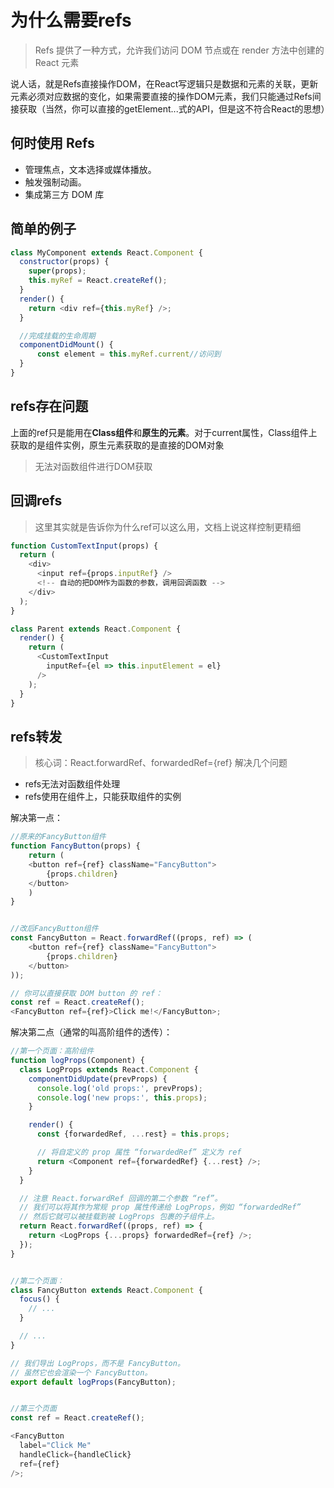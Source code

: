 # 为什么需要refs
> Refs 提供了一种方式，允许我们访问 DOM 节点或在 render 方法中创建的 React 元素

说人话，就是Refs直接操作DOM，在React写逻辑只是数据和元素的关联，更新元素必须对应数据的变化，如果需要直接的操作DOM元素，我们只能通过Refs间接获取（当然，你可以直接的getElement...式的API，但是这不符合React的思想）

## 何时使用 Refs
- 管理焦点，文本选择或媒体播放。
- 触发强制动画。
- 集成第三方 DOM 库

## 简单的例子
```javascript
class MyComponent extends React.Component {
  constructor(props) {
    super(props);
    this.myRef = React.createRef();
  }
  render() {
    return <div ref={this.myRef} />;
  }

  //完成挂载的生命周期
  componentDidMount() {
      const element = this.myRef.current//访问到
  }
}
```

## refs存在问题
上面的ref只是能用在**Class组件**和**原生的元素**。对于current属性，Class组件上获取的是组件实例，原生元素获取的是直接的DOM对象

> 无法对函数组件进行DOM获取

## 回调refs
> 这里其实就是告诉你为什么ref可以这么用，文档上说这样控制更精细
```javascript
function CustomTextInput(props) {
  return (
    <div>
      <input ref={props.inputRef} /> 
      <!-- 自动的把DOM作为函数的参数，调用回调函数 -->
    </div>
  );
}

class Parent extends React.Component {
  render() {
    return (
      <CustomTextInput
        inputRef={el => this.inputElement = el}
      />
    );
  }
}
```

## refs转发
> 核心词：React.forwardRef、forwardedRef={ref}
解决几个问题
- refs无法对函数组件处理
- refs使用在组件上，只能获取组件的实例

解决第一点：
```javascript
//原来的FancyButton组件
function FancyButton(props) {
    return (
    <button ref={ref} className="FancyButton">
        {props.children}
    </button>
    )
}


//改后FancyButton组件
const FancyButton = React.forwardRef((props, ref) => (
    <button ref={ref} className="FancyButton">
        {props.children}
    </button>
));

// 你可以直接获取 DOM button 的 ref：
const ref = React.createRef();
<FancyButton ref={ref}>Click me!</FancyButton>;
```

解决第二点（通常的叫高阶组件的透传）：
```javascript
//第一个页面：高阶组件
function logProps(Component) {
  class LogProps extends React.Component {
    componentDidUpdate(prevProps) {
      console.log('old props:', prevProps);
      console.log('new props:', this.props);
    }

    render() {
      const {forwardedRef, ...rest} = this.props;

      // 将自定义的 prop 属性 “forwardedRef” 定义为 ref
      return <Component ref={forwardedRef} {...rest} />;
    }
  }

  // 注意 React.forwardRef 回调的第二个参数 “ref”。
  // 我们可以将其作为常规 prop 属性传递给 LogProps，例如 “forwardedRef”
  // 然后它就可以被挂载到被 LogProps 包裹的子组件上。
  return React.forwardRef((props, ref) => {
    return <LogProps {...props} forwardedRef={ref} />;
  });
}


//第二个页面：
class FancyButton extends React.Component {
  focus() {
    // ...
  }

  // ...
}

// 我们导出 LogProps，而不是 FancyButton。
// 虽然它也会渲染一个 FancyButton。
export default logProps(FancyButton);


//第三个页面
const ref = React.createRef();

<FancyButton
  label="Click Me"
  handleClick={handleClick}
  ref={ref}
/>;
```
